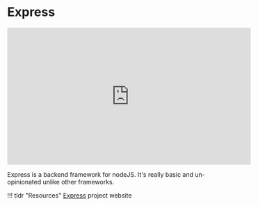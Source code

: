 # Express

<iframe width="560" height="315" src="https://www.youtube.com/embed/-MTSQjw5DrM" title="YouTube video player" frameborder="0" allow="accelerometer; autoplay; clipboard-write; encrypted-media; gyroscope; picture-in-picture" allowfullscreen></iframe>

Express is a backend framework for nodeJS. It's really basic and un-opinionated unlike other frameworks.

!!! tldr "Resources"
    <a href="https://expressjs.com/">Express</a> project website 

